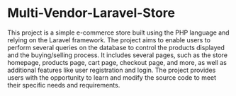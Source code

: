 # Multi-Vendor-Laravel-Store
This project is a simple e-commerce store built using the PHP language and relying on the Laravel framework. The project aims to enable users to perform several queries on the database to control the products displayed and the buying/selling process. It includes several pages, such as the store homepage, products page, cart page, checkout page, and more, as well as additional features like user registration and login. The project provides users with the opportunity to learn and modify the source code to meet their specific needs and requirements.



